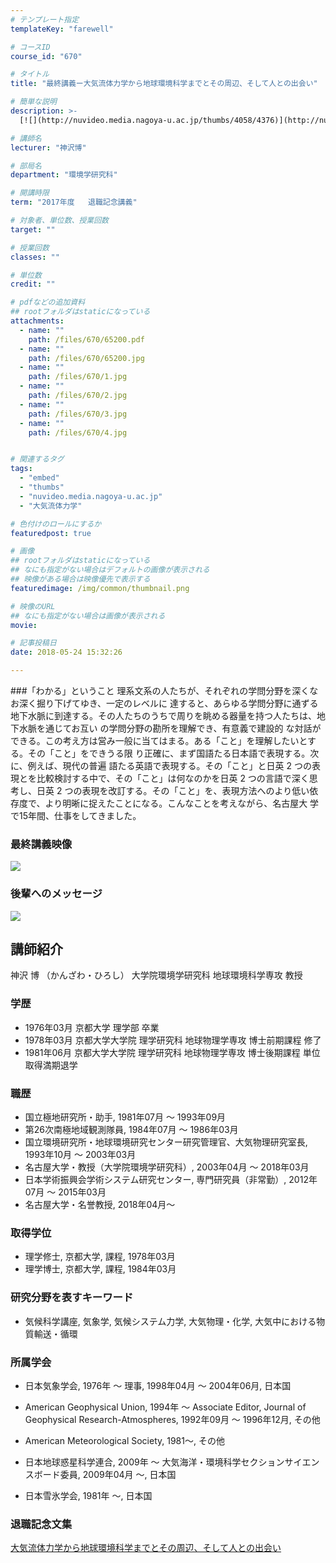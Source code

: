 ```yaml
---
# テンプレート指定
templateKey: "farewell"

# コースID
course_id: "670"

# タイトル
title: "最終講義ー大気流体力学から地球環境科学までとその周辺、そして人との出会い"

# 簡単な説明
description: >-
  [![](http://nuvideo.media.nagoya-u.ac.jp/thumbs/4058/4376)](http://nuvideo.media.nagoya-u.ac.jp/...

# 講師名
lecturer: "神沢博"

# 部局名
department: "環境学研究科"

# 開講時限
term: "2017年度	退職記念講義"

# 対象者、単位数、授業回数
target: ""

# 授業回数
classes: ""

# 単位数
credit: ""

# pdfなどの追加資料
## rootフォルダはstaticになっている
attachments: 
  - name: "" 
    path: /files/670/65200.pdf
  - name: "" 
    path: /files/670/65200.jpg
  - name: "" 
    path: /files/670/1.jpg
  - name: "" 
    path: /files/670/2.jpg
  - name: "" 
    path: /files/670/3.jpg
  - name: "" 
    path: /files/670/4.jpg


# 関連するタグ
tags:
  - "embed"
  - "thumbs"
  - "nuvideo.media.nagoya-u.ac.jp"
  - "大気流体力学"

# 色付けのロールにするか
featuredpost: true

# 画像
## rootフォルダはstaticになっている
## なにも指定がない場合はデフォルトの画像が表示される
## 映像がある場合は映像優先で表示する
featuredimage: /img/common/thumbnail.png

# 映像のURL
## なにも指定がない場合は画像が表示される
movie: 

# 記事投稿日
date: 2018-05-24 15:32:26

---
```

###「わかる」ということ 理系文系の人たちが、それぞれの学問分野を深くなお深く掘り下げてゆき、一定のレベルに 達すると、あらゆる学問分野に通ずる地下水脈に到達する。その人たちのうちで周りを眺める器量を持つ人たちは、地下水脈を通じてお互い の学問分野の勘所を理解でき、有意義で建設的 な対話ができる。この考え方は営み一般に当てはまる。ある「こと」を理解したいとする。その「こと」をできうる限 り正確に、まず国語たる日本語で表現する。次に、例えば、現代の普遍 語たる英語で表現する。その「こと」と日英 2 つの表現とを比較検討する中で、その「こと」は何なのかを日英 2 つの言語で深く思考し、日英 2 つの表現を改訂する。その「こと」を、表現方法へのより低い依存度で、より明晰に捉えたことになる。こんなことを考えながら、名古屋大 学で15年間、仕事をしてきました。 

### 最終講義映像 

[![](http://nuvideo.media.nagoya-u.ac.jp/thumbs/4058/4376)](http://nuvideo.media.nagoya-u.ac.jp/embed/638129de5f22c43e175d81e3d81f647650a05819) 

### 後輩へのメッセージ 

[![](http://nuvideo.media.nagoya-u.ac.jp/thumbs/4012/4326)](http://nuvideo.media.nagoya-u.ac.jp/embed/4aefe227abaa009ddcafd884bdce1b4d3c6af41f)
  
## 講師紹介  
神沢 博 （かんざわ・ひろし） 大学院環境学研究科 地球環境科学専攻 教授  
### 学歴  
  
* 1976年03月 京都大学 理学部 卒業  
* 1978年03月 京都大学大学院 理学研究科 地球物理学専攻 博士前期課程 修了  
* 1981年06月 京都大学大学院 理学研究科 地球物理学専攻 博士後期課程 単位取得満期退学  
### 職歴  
  
* 国立極地研究所・助手, 1981年07月 ～ 1993年09月  
* 第26次南極地域観測隊員, 1984年07月 ～ 1986年03月  
* 国立環境研究所・地球環境研究センター研究管理官、大気物理研究室長, 1993年10月 ～ 2003年03月  
* 名古屋大学・教授（大学院環境学研究科）, 2003年04月 ～ 2018年03月  
* 日本学術振興会学術システム研究センター, 専門研究員（非常勤）, 2012年07月 ～ 2015年03月  
* 名古屋大学・名誉教授, 2018年04月～  
### 取得学位  
  
* 理学修士, 京都大学, 課程, 1978年03月  
* 理学博士, 京都大学, 課程, 1984年03月  
### 研究分野を表すキーワード  
  
* 気候科学講座, 気象学, 気候システム力学, 大気物理・化学, 大気中における物質輸送・循環  
### 所属学会  
  
* 日本気象学会, 1976年 〜 理事, 1998年04月 ～ 2004年06月, 日本国  
  
* American Geophysical Union, 1994年 〜 Associate Editor, Journal of Geophysical Research-Atmospheres, 1992年09月 ～ 1996年12月, その他  
  
* American Meteorological Society, 1981〜, その他  
* 日本地球惑星科学連合, 2009年 〜 大気海洋・環境科学セクションサイエンスボード委員, 2009年04月 ～, 日本国  
* 日本雪氷学会, 1981年 〜, 日本国
### 退職記念文集


[大気流体力学から地球環境科学までとその周辺、そして人との出会い](/files/670/65200.pdf) 
